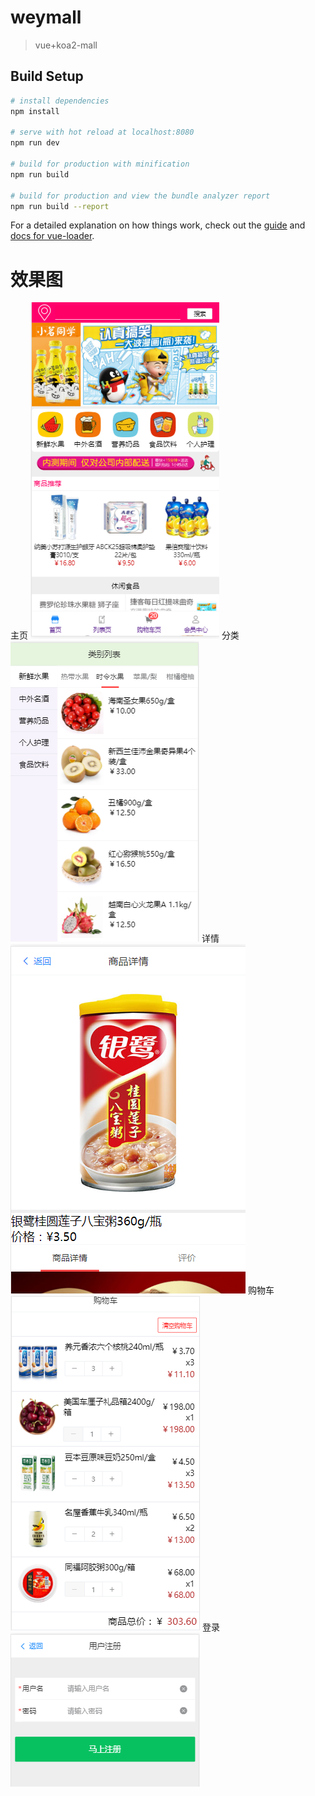 # weymall

> vue+koa2-mall

## Build Setup

``` bash
# install dependencies
npm install

# serve with hot reload at localhost:8080
npm run dev

# build for production with minification
npm run build

# build for production and view the bundle analyzer report
npm run build --report
```

For a detailed explanation on how things work, check out the [guide](http://vuejs-templates.github.io/webpack/) and [docs for vue-loader](http://vuejs.github.io/vue-loader).


# 效果图
主页
![Image text](https://github.com/wilphy/weymall/blob/master/images/home.png)
分类
![Image text](https://github.com/wilphy/weymall/blob/master/images/category.png)
详情
![Image text](https://github.com/wilphy/weymall/blob/master/images/detail.png)
购物车
![Image text](https://github.com/wilphy/weymall/blob/master/images/cart.png)
登录
![Image text](https://github.com/wilphy/weymall/blob/master/images/login.png)
